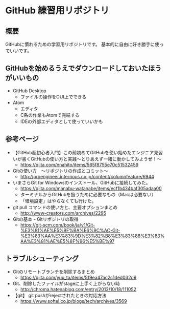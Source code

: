 ﻿# GitHub 練習用リポジトリ

## 概要

GitHubに慣れるための学習用リポジトリです。
基本的に自由に好き勝手に使っていいです。


## GitHubを始めるうえでダウンロードしておいたほうがいいもの

- GitHub Desktop
	- ファイルの操作をGUI上でできる
- Atom
	- エディタ
	- C系の作業もAtomで完結する
	- IDEの外部エディタとして使っていいかも


## 参考ページ

- 【GitHub超初心者入門】この前初めてGitHubを使い始めたエンジニア見習いが書くGitHubの使い方と実践～とりあえず一緒に動かしてみようぜ！～
	- https://qiita.com/nnahito/items/565f8755e70c51532459
- Gitの使い方　～リポジトリの作成とコミット～
	- http://proengineer.internous.co.jp/content/columnfeature/6944
- いまさらGit for Windowsのインストール、GitHubに接続してみた。
	- https://qiita.com/manabu-watanabe/items/ecf1b434baf305adaa00
	- ターミナルからGitHubを扱うために必要なもの（Macは必要ない）
	- 「環境設定」はやらなくても行けた。
- git pull コマンドの使い方と、主要オプションまとめ
	- http://www-creators.com/archives/2295
- Gitの基本 - Gitリポジトリの取得
	- https://git-scm.com/book/ja/v1/Git-%E3%81%AE%E5%9F%BA%E6%9C%AC-Git-%E3%83%AA%E3%83%9D%E3%82%B8%E3%83%88%E3%83%AA%E3%81%AE%E5%8F%96%E5%BE%97

## トラブルシューティング

- Gitのリモートブランチを削除するまとめ
	- https://qiita.com/yuu_ta/items/519ea47ac2c1ded032d9
- Git、削除したファイルがstageに上手く上がらない時
	- http://chroma.hatenablog.com/entry/2013/10/18/111052
- 【git】 git pushがrejectされたときの対応方法
	- https://www.softel.co.jp/blogs/tech/archives/3569
